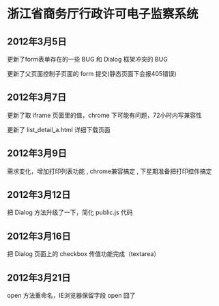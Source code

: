 # 浙江省商务厅行政许可电子监察系统

## 2012年3月5日

更新了form表单存在的一些 BUG 和 Dialog 框架冲突的 BUG

更新了父页面控制子页面的 form 提交(静态页面下会报405错误)

## 2012年3月7日

更新了取 iframe 页面里的值，chrome 下可能有问题，72小时内写兼容性

更新了 list_detail_a.html 详细下载页面

## 2012年3月9日

需求变化，增加打印列表功能 , chrome兼容搞定 , 下星期准备把打印控件搞定

## 2012年3月12日

把 Dialog 方法升级了一下，简化 public.js 代码

## 2012年3月16日

把 Dialog 页面上的 checkbox 传值功能完成（textarea）

## 2012年3月21日

open 方法重命名，IE浏览器保留字段 open 囧了